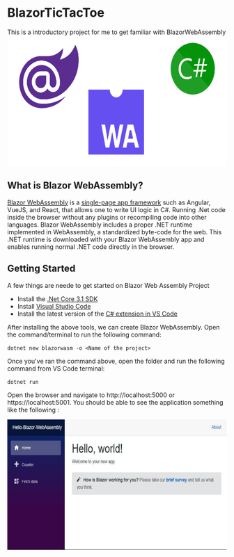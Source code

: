 # BlazorTicTacToe
This is a introductory project for me to get familiar with BlazorWebAssembly
<img src="Assets/BlazorWebAssemblyC.png" height=300>

## What is Blazor WebAssembly?
[Blazor WebAssembly](https://docs.microsoft.com/en-us/aspnet/core/blazor/?view=aspnetcore-3.1#:~:text=Blazor%20WebAssembly%20is%20a%20single-page%20app%20%28SPA%29%20framework,in%20all%20modern%20web%20browsers%2C%20including%20mobile%20browsers.) is a [single-page app framework](https://docs.microsoft.com/en-us/dotnet/architecture/modern-web-apps-azure/choose-between-traditional-web-and-single-page-apps) such as Angular, VueJS, and React, that allows one to write UI logic in C#. Running .Net code inside the browser without any plugins or recompiling code into other languages. Blazor WebAssembly includes a proper .NET runtime implemented in WebAssembly, a standardized byte-code for the web. This .NET runtime is downloaded with your Blazor WebAssembly app and enables running normal .NET code directly in the browser.

## Getting Started
A few things are neede to get started on Blazor Web Assembly Project
* Install the [.Net Core 3.1 SDK](https://dotnet.microsoft.com/download/dotnet-core/3.1)
* Install [Visual Studio Code](https://code.visualstudio.com/)
* Install the latest version of the [C# extension in VS Code](https://marketplace.visualstudio.com/items?itemName=ms-dotnettools.csharp)

After installing the above tools, we can create Blazor WebAssembly. Open the command/terminal to run the following command:
```
dotnet new blazorwasm -o <Name of the project>
```
Once you've ran the command above, open the folder and run the following command from VS Code terminal:
```
dotnet run
```
Open the browser and navigate to http://localhost:5000 or https://localhost:5001. You should be able to see the application something like the following :

<img src="Assets/blazorIndex.jpg" height=300>
